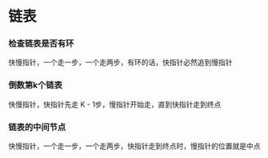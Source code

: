 # 链表

### 检查链表是否有环

快慢指针，一个走一步，一个走两步，有环的话，快指针必然追到慢指针



### 倒数第k个链表

快慢指针，快指针先走 K - 1步，慢指针开始走，直到快指针走到终点



### 链表的中间节点

快慢指针，一个走一步，一个走两步，快指针走到终点时，慢指针的位置就是中点